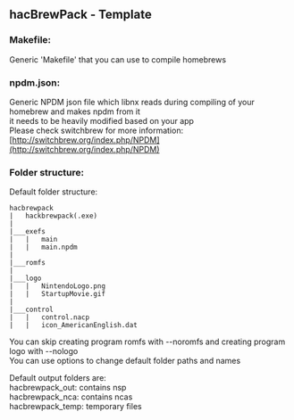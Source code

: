 ## hacBrewPack - Template

### Makefile:

Generic 'Makefile' that you can use to compile homebrews  

### npdm.json:
Generic NPDM json file which libnx reads during compiling of your homebrew and makes npdm from it  
it needs to be heavily modified based on your app  
Please check switchbrew for more information: [http://switchbrew.org/index.php/NPDM](http://switchbrew.org/index.php/NPDM)

### Folder structure:
Default folder structure:
```
hacbrewpack
|   hackbrewpack(.exe)
|
|___exefs
|   |   main
|   |   main.npdm
|
|___romfs
|
|___logo
|   |   NintendoLogo.png
|   |   StartupMovie.gif
|
|___control
|   |   control.nacp
|   |   icon_AmericanEnglish.dat
```

You can skip creating program romfs with --noromfs and creating program logo with --nologo  
You can use options to change default folder paths and names  
  
Default output folders are:  
hacbrewpack_out: contains nsp  
hacbrewpack_nca: contains ncas  
hacbrewpack_temp: temporary files